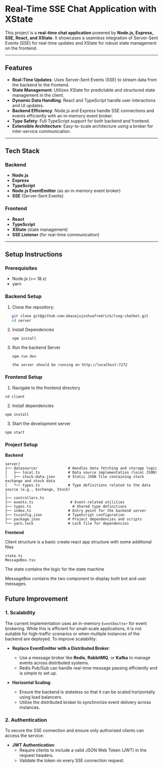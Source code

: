 # Real-Time SSE Chat Application with XState

This project is a **real-time chat application** powered by **Node.js, Express, SSE, React, and XState**. It showcases a seamless integration of Server-Sent Events (SSE) for real-time updates and XState for robust state management on the frontend.

---

## Features

- **Real-Time Updates**: Uses Server-Sent Events (SSE) to stream data from the backend to the frontend.
- **State Management**: Utilizes XState for predictable and structured state management in the client.
- **Dynamic Data Handling**: React and TypeScript handle user interactions and UI updates.
- **Backend Efficiency**: Node.js and Express handle SSE connections and events efficiently with an in-memory event broker.
- **Type Safety**: Full TypeScript support for both backend and frontend.
- **Extensible Architecture**: Easy-to-scale architecture using a broker for inter-service communication.

---

## Tech Stack

### Backend

- **Node.js**
- **Express**
- **TypeScript**
- **Node.js EventEmitter** (as an in-memory event broker)
- **SSE** (Server-Sent Events)

### Frontend

- **React**
- **TypeScript**
- **XState** (state management)
- **SSE Listener** (for real-time communication)

---

## Setup Instructions

### Prerequisites

- Node.js (>= 18.x)
- yarn

### Backend Setup

1. Clone the repository:

```bash
   git clone git@github.com:obasajujoshuafredrick/lseg-chatbot.git
   cd server
```

2. Install Dependencies

   ```npm
   npm install
   ```
3. Run the backend Server

   ```
   npm run dev

   the server should be running on http://localhost:7272
   ```


### Frontend Setup 

1. Navigate to the frontend directory

```cd client```

2. Install dependencies

```npm install```

3. Start the development server

```npm start```


### Project Setup

**Backend**

```
server/
├── datasource/              # Handles data fetching and storage logic
│   ├── local.ts             # Data source implementation (local JSON)
│   ├── stock-data.json      # Static JSON file containing stock exchange and stock data
│   └── types.ts             # Type definitions related to the data source (e.g., Exchange, Stock)
│
├── controllers.ts   
├── events.ts                 # Event-related utilities
├── types.ts                   # Shared type definitions
├── index.ts                 # Entry point for the backend server
├── tsconfig.json            # TypeScript configuration
├── package.json             # Project dependencies and scripts
└── yarn.lock                # Lock file for dependencies
```




**Frontend**

Client structure is a basic create react app structure with some additional files

```
state.ts
MessageBox.tsx
```

The state contains the logic for the state machine 

MessageBox contains the two component to display both bot and user messages.

## Future Improvement

### 1. Scalability

The current implementation uses an in-memory `EventEmitter` for event brokering. While this is efficient for small-scale applications, it is not suitable for high-traffic scenarios or when multiple instances of the backend are deployed. To improve scalability:

- **Replace EventEmitter with a Distributed Broker**:

  - Use a message broker like **Redis**, **RabbitMQ**, or **Kafka** to manage events across distributed systems.
  - Redis Pub/Sub can handle real-time message passing efficiently and is simple to set up.
- **Horizontal Scaling**:

  - Ensure the backend is stateless so that it can be scaled horizontally using load balancers.
  - Utilize the distributed broker to synchronize event delivery across instances.

### 2. Authentication

To secure the SSE connection and ensure only authorized clients can access the service:

- **JWT Authentication**:
  - Require clients to include a valid JSON Web Token (JWT) in the request headers.
  - Validate the token on every SSE connection request.
